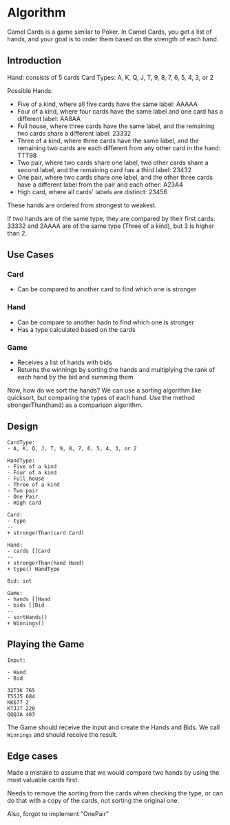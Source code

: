 
# Algorithm

Camel Cards is a game similar to Poker. In Camel Cards, you get a list of hands, and your goal is to order them based on the strength of each hand.

## Introduction

Hand: consists of 5 cards
Card Types: A, K, Q, J, T, 9, 8, 7, 6, 5, 4, 3, or 2

Possible Hands:

- Five of a kind, where all five cards have the same label: AAAAA
- Four of a kind, where four cards have the same label and one card has a different label: AA8AA
- Full house, where three cards have the same label, and the remaining two cards share a different label: 23332
- Three of a kind, where three cards have the same label, and the remaining two cards are each different from any other card in the hand: TTT98
- Two pair, where two cards share one label, two other cards share a second label, and the remaining card has a third label: 23432
- One pair, where two cards share one label, and the other three cards have a different label from the pair and each other: A23A4
- High card, where all cards' labels are distinct: 23456

These hands are ordered from strongest to weakest.

If two hands are of the same type, they are compared by their first cards: 33332 and 2AAAA are of the same type (Three of a kind), but 3 is higher than 2.

## Use Cases

### Card

- Can be compared to another card to find which one is stronger

### Hand

- Can be compare to another hadn to find which one is stronger
- Has a type calculated based on the cards

### Game

- Receives a list of hands with bids
- Returns the winnings by sorting the hands and multiplying the rank of each hand by the bid and summing them

Now, how do we sort the hands? We can use a sorting algorithm like quicksort, but comparing
the types of each hand. Use the method strongerThan(hand) as a comparison algorithm.

## Design

```
CardType:
- A, K, Q, J, T, 9, 8, 7, 6, 5, 4, 3, or 2

HandType:
- Five of a kind
- Four of a kind
- Full house
- Three of a kind
- Two pair
- One Pair
- High card

Card:
- type
--
+ strongerThan(card Card)

Hand:
- cards []Card
--
+ strongerThan(hand Hand)
+ type() HandType

Bid: int

Game:
- hands []Hand
- bids []Bid
--
- sortHands()
+ Winnings()

```

## Playing the Game

```
Input:

- Hand
- Bid

32T3K 765
T55J5 684
KK677 2
KTJJT 220
QQQJA 483
```

The Game should receive the input and create the Hands and Bids.
We call `Winnings` and should receive the result.

## Edge cases

Made a mistake to assume that we would compare two hands by using the most valuable
cards first.

Needs to remove the sorting from the cards when checking the type, or can do that
with a copy of the cards, not sorting the original one.

Also, forgot to implement "OnePair"
